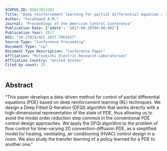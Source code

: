 ```yaml
---
SCOPUS_ID: 85027013382
Title: "Deep reinforcement learning for partial differential equation control"
Author: "Farahmand A.M."
Journal: "Proceedings of the American Control Conference"
Publication Date: {'$date': '2017-06-29T00:00:00Z'}
Publication Year: 2017
DOI: "10.23919/ACC.2017.7963427"
Source Type: "Conference Proceeding"
Document Type: "cp"
Document Type Description: "Conference Paper"
Affliation: "Mitsubishi Electric Research Laboratories"
Affliation Country: "United States"
Cited by count: 25
---
```


## Abstract
"This paper develops a data-driven method for control of partial differential equations (PDE) based on deep reinforcement learning (RL) techniques. We design a Deep Fitted Q-Iteration (DFQI) algorithm that works directly with a high-dimensional representation of the state of PDE, thus allowing us to avoid the model order reduction step common in the conventional PDE control design approaches. We apply the DFQI algorithm to the problem of flow control for time-varying 2D convection-diffusion PDE, as a simplified model for heating, ventilating, air conditioning (HVAC) control design in a room. We also study the transfer learning of a policy learned for a PDE to another one."
